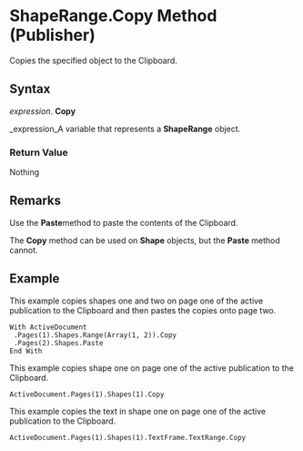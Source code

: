 
# ShapeRange.Copy Method (Publisher)

Copies the specified object to the Clipboard.


## Syntax

 _expression_. **Copy**

 _expression_A variable that represents a  **ShapeRange** object.


### Return Value

Nothing


## Remarks

Use the  **Paste**method to paste the contents of the Clipboard.

The  **Copy** method can be used on **Shape** objects, but the **Paste** method cannot.


## Example

This example copies shapes one and two on page one of the active publication to the Clipboard and then pastes the copies onto page two.


```
With ActiveDocument 
 .Pages(1).Shapes.Range(Array(1, 2)).Copy 
 .Pages(2).Shapes.Paste 
End With
```

This example copies shape one on page one of the active publication to the Clipboard.




```
ActiveDocument.Pages(1).Shapes(1).Copy
```

This example copies the text in shape one on page one of the active publication to the Clipboard.




```
ActiveDocument.Pages(1).Shapes(1).TextFrame.TextRange.Copy
```

